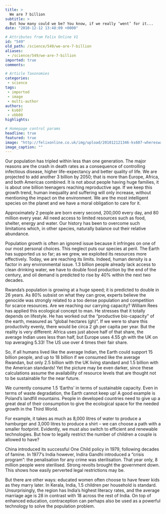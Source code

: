 ```yaml
---
title: >
  We are 7 billion
subtitle: >
  But how many could we be? You know, if we really ‘went’ for it...
date: "2010-12-12 13:48:09 +0000"

# Attributes from Felix Online V1
id: "549"
old_path: /science/549/we-are-7-billion
aliases:
 - /science/549/we-are-7-billion
imported: true
comments:

# Article Taxonomies
categories:
 - science
tags:
 - imported
 - image
 - multi-author
authors:
 - ks607
 - vbb08
highlights:

# Homepage control params
headline: true
featured: true
image: "http://felixonline.co.uk/img/upload/201012121346-ks607-whereswa.jpg"
image_caption: ""
---
```


Our population has tripled within less than one generation. The major reasons are the crash in death rates as a consequence of controlling infectious disease, higher life-expectancy and better quality of life. We are projected to add another 3 billion by 2050; that is more than Europe, Africa, and both Americas combined. It is not about people having huge families, it is about one billion teenagers reaching reproductive age. If we keep this growth trend, human inequality and suffering will only increase, without mentioning the impact on the environment. We are the most intelligent species on the planet and we have a moral obligation to care for it.

Approximately 2 people are born every second, 200,000 every day, and 80 million every year. All need access to limited resources such as food, shelter, energy and water. Our history has been to overcome such limitations which, in other species, naturally balance out their relative abundance.

Population growth is often an ignored issue because it infringes on one of our most personal choices. This neglect puts our species at peril. The Earth has supported us so far; as we grew, we exploited its resources more effectively. Today, we are reaching its limits. Indeed, human density is a factor in any environmental issue. 1.3 billion people already lack access to clean drinking water, we have to double food production by the end of the century, and oil demand is predicted to rise by 40% within the next two decades.

Rwanda’s population is growing at a huge speed; it is predicted to double in 26 years. As 80% subsist on what they can grow, experts believe the genocide was strongly related to a too dense population and competition for scarce resources. Are we reaching our carrying capacity? William Rees has applied this ecological concept to man. He stresses that it totally depends on lifestyle. He has worked out the “productive bio-capacity” of the earth, measured as “global hectares (gh)”. If we were to share this productivity evenly, there would be circa 2 gh per capita per year. But the reality is very different: Africa uses just above half of that share, the average Indian uses less than half, but Europe uses 4.55 gh with the UK on top averaging 5.33! The US use over 4 times their fair share.

So, if all humans lived like the average Indian, the Earth could support 15 billion people, and up to 18 billion if we consumed like the average Rwandan, but only 2.5 billion with the UK living standard and 1.5 billion with the American standards! Yet the picture may be even darker, since these calculations assume the availability of resource levels that are thought not to be sustainable for the near future.

We currently consume 1.5 ‘Earths’ in terms of sustainable capacity. Even in terms of waste degradation, the Earth cannot keep up! A good example is Poland’s landfill mountains. People in developed countries need to give up a great deal of their consumption to give the ecological space for the needed growth in the Third World.

For example, it takes as much as 8,000 litres of water to produce a hamburger and 3,000 litres to produce a shirt – we can choose a path with a smaller footprint. Evidently, we must also switch to efficient and renewable technologies. But how to legally restrict the number of children a couple is allowed to have?

China introduced its successful One Child policy in 1979, following decades of famine. In 1977’s India however, Indira Gandhi introduced a “crisis program”: the penalisation for any crime was sterilisation. That year only, 8 million people were sterilised. Strong revolts brought the government down. This shows how easily perverted legal restrictions may be.

But there are other ways: educated women often choose to have fewer kids as they marry later. In Kerala, India, 1.5 children per household is standard. Unsurprisingly, the region has India’s highest literacy rates, and the average marriage age is 28 in contrast with 18 across the rest of India. On top of enhanced education, contraception can perhaps also be used as a powerful technology to solve the population problem.

